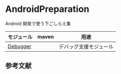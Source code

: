 # AndroidPreparation
Android 開発で使う下ごしらえ集

モジュール | maven | 用途
--- | --- | ---
[Debugger](./debugger/README.md) |  | デバッグ支援モジュール



## 参考文献
